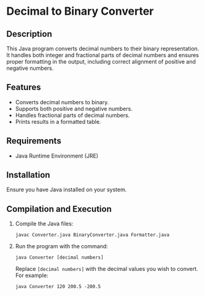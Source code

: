 # Decimal to Binary Converter

## Description
This Java program converts decimal numbers to their binary representation. It handles both integer and fractional parts of decimal numbers and ensures proper formatting in the output, including correct alignment of positive and negative numbers.

## Features
- Converts decimal numbers to binary.
- Supports both positive and negative numbers.
- Handles fractional parts of decimal numbers.
- Prints results in a formatted table.

## Requirements
- Java Runtime Environment (JRE)

## Installation
Ensure you have Java installed on your system.

## Compilation and Execution
1. Compile the Java files:
   ```
   javac Converter.java BinaryConverter.java Formatter.java
   ```
2. Run the program with the command:
   ```
   java Converter [decimal numbers]
   ```
   Replace `[decimal numbers]` with the decimal values you wish to convert. For example:
   ```
   java Converter 120 200.5 -200.5
   ```
   
